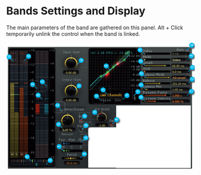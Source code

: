 # Bands Settings and Display

The main parameters of the band are gathered on this panel.
Alt + Click temporarily unlink the control when the band is linked.

![](../include/Alchemist_03.PNG)
